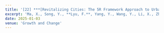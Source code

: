 ```yaml
---
title: '[22] ***[Revitalizing Cities: The 5R Framework Approach to Urban Retrofitting and Big Data Insights]***(https://onlinelibrary.wiley.com/doi/full/10.1111/grow.70018)'
excerpt: 'Ma, X., Song, Y., **Lyu, F.**, Yang, Y., Wang, Y., Li, X., Zhong, S. (2025). Revitalizing Cities: The 5R Framework Approach to Urban Retrofitting and Big Data Insights. Growth and Change. DOI: 10.1111/grow.70018'
date: 2025-01-03
venue: 'Growth and Change'
---
```

